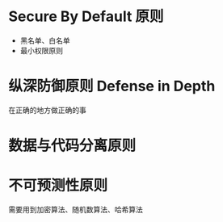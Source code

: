 # Secure By Default 原则
- 黑名单、白名单
- 最小权限原则
# 纵深防御原则 Defense in Depth
在正确的地方做正确的事
# 数据与代码分离原则
# 不可预测性原则
 
 需要用到加密算法、随机数算法、哈希算法
